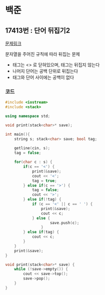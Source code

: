 # 백준

## 17413번 : 단어 뒤집기2

[문제링크](https://www.acmicpc.net/problem/17413)

문자열을 주어진 규칙에 따라 뒤집는 문제
- 태그는 <> 로 닫혀있으며, 태그는 뒤집지 않는다
- 나머지 단어는 공백 단위로 뒤집는다
- 태그와 단어 사이에는 공백이 없다


### 코드

```c++
#include <iostream>
#include <stack>

using namespace std;

void print(stack<char>* save);

int main(){
    string s; stack<char> save; bool tag;
    
    getline(cin, s);
    tag = false;

    for(char c : s) {      
        if(c == '<') {
            print(&save);
            cout << '<';
            tag = true;            
        } else if(c == '>') {
            tag = false;
            cout << '>';
        } else if(!tag) {
            if (c == '<' || c == ' ') {
                print(&save);
                cout << c;
            } else {
                    save.push(c);
                }
        } else if(tag) {
            cout << c;
        }
    }
    print(&save);
}

void print(stack<char>* save) {
    while (!save->empty()) {
        cout << save->top();
        save->pop();
    }
}
```
